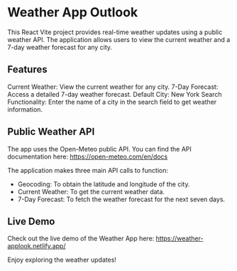 # Weather App Outlook

This React Vite project provides real-time weather updates using a public weather API. The application allows users to view the current weather and a 7-day weather forecast for any city.

## Features

Current Weather: View the current weather for any city.
7-Day Forecast: Access a detailed 7-day weather forecast.
Default City: New York
Search Functionality: Enter the name of a city in the search field to get weather information.

## Public Weather API

The app uses the Open-Meteo public API. You can find the API documentation here: https://open-meteo.com/en/docs

The application makes three main API calls to function:

- Geocoding: To obtain the latitude and longitude of the city.
- Current Weather: To get the current weather data.
- 7-Day Forecast: To fetch the weather forecast for the next seven days.

## Live Demo

Check out the live demo of the Weather App here: https://weather-applook.netlify.app/

Enjoy exploring the weather updates!
